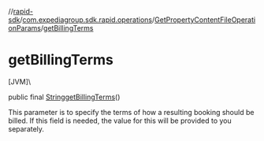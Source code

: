 //[rapid-sdk](../../../index.md)/[com.expediagroup.sdk.rapid.operations](../index.md)/[GetPropertyContentFileOperationParams](index.md)/[getBillingTerms](get-billing-terms.md)

# getBillingTerms

[JVM]\

public final [String](https://docs.oracle.com/javase/8/docs/api/java/lang/String.html)[getBillingTerms](get-billing-terms.md)()

This parameter is to specify the terms of how a resulting booking should be billed. If this field is needed, the value for this will be provided to you separately.
